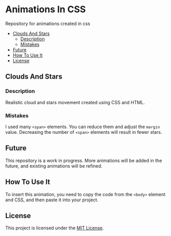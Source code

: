 # Animations In CSS

Repository for animations created in css

- [Clouds And Stars](#clouds-and-stars)
  - [Description](#description)
  - [Mistakes](#mistakes)
- [Future](#future)
- [How To Use It](#how-to-use-it)
- [License](#license)

## Clouds And Stars
  ### Description
  Realistic cloud and stars movement created using CSS and HTML.
    
  ### Mistakes
  I used many `<span>` elements. You can reduce them and adjust the `margin` value. Decreasing the number of `<span>` elements will result in fewer stars.

## Future
This repository is a work in progress. More animations will be added in the future, and existing animations will be refined.

## How To Use It

To insert this animation, you need to copy the code from the `<body>` element and CSS, and then paste it into your project.

## License

This project is licensed under the [MIT License](https://opensource.org/license/mit/).
